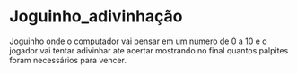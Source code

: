 # Joguinho_adivinhação 
 Joguinho onde o computador vai pensar em um numero de 0 a 10 e o jogador vai tentar adivinhar ate acertar mostrando no final quantos palpites foram necessários para vencer. 
